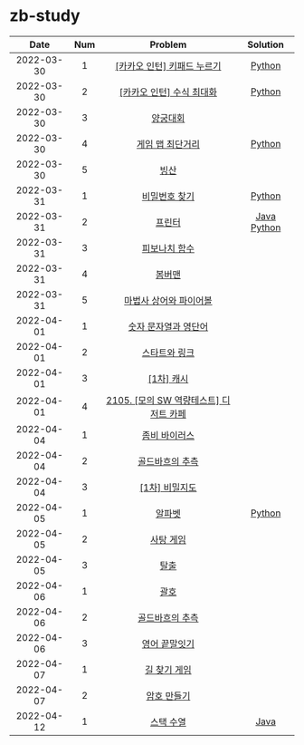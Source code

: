 # zb-study

|    Date    | Num | Problem | Solution |
| :--------: | :-: | :-----: | :------: |
| 2022-03-30 |  1  | [[카카오 인턴] 키패드 누르기](https://programmers.co.kr/learn/courses/30/lessons/67256) | [Python](./20220330_1.py) |
| 2022-03-30 |  2  | [[카카오 인턴] 수식 최대화](https://programmers.co.kr/learn/courses/30/lessons/67257) | [Python](./20220330_2.py) |
| 2022-03-30 |  3  | [양궁대회](https://programmers.co.kr/learn/courses/30/lessons/92342) |  |
| 2022-03-30 |  4  | [게임 맵 최단거리](https://programmers.co.kr/learn/courses/30/lessons/1844) | [Python](./20220330_4.py) |
| 2022-03-30 |  5  | [빙산](https://www.acmicpc.net/problem/2573) |  |
| 2022-03-31 |  1  | [비밀번호 찾기](https://www.acmicpc.net/problem/17219) | [Python](./20220331_1.py) |
| 2022-03-31 |  2  | [프린터](https://programmers.co.kr/learn/courses/30/lessons/42587) | [Java](./J20220331_2.java) [Python](./20220331_2.py) |
| 2022-03-31 |  3  | [피보나치 함수](https://www.acmicpc.net/problem/1003) |  |
| 2022-03-31 |  4  | [봄버맨](https://www.acmicpc.net/problem/16918) |  |
| 2022-03-31 |  5  | [마법사 상어와 파이어볼](https://www.acmicpc.net/problem/20056) |  |
| 2022-04-01 |  1  | [숫자 문자열과 영단어](https://programmers.co.kr/learn/courses/30/lessons/81301) |  |
| 2022-04-01 |  2  | [스타트와 링크](https://www.acmicpc.net/problem/14889) |  |
| 2022-04-01 |  3  | [[1차] 캐시](https://programmers.co.kr/learn/courses/30/lessons/17680) |  |
| 2022-04-01 |  4  | [2105. [모의 SW 역량테스트] 디저트 카페](https://swexpertacademy.com/main/code/problem/problemDetail.do?contestProbId=AV5VwAr6APYDFAWu) |  |
| 2022-04-04 |  1  | [좀비 바이러스](https://www.acmicpc.net/problem/24513) |  |
| 2022-04-04 |  2  | [골드바흐의 추측](https://www.acmicpc.net/problem/9020) |  |
| 2022-04-04 |  3  | [[1차] 비밀지도](https://programmers.co.kr/learn/courses/30/lessons/17681) |  |
| 2022-04-05 |  1  | [알파벳](https://www.acmicpc.net/problem/1987) | [Python](./20220405_1.py) |
| 2022-04-05 |  2  | [사탕 게임](https://www.acmicpc.net/problem/3085) |  |
| 2022-04-05 |  3  | [탈출](https://www.acmicpc.net/problem/3055) |  |
| 2022-04-06 |  1  | [괄호](https://www.acmicpc.net/problem/9012) |  |
| 2022-04-06 |  2  | [골드바흐의 추측](https://www.acmicpc.net/problem/6588) |  |
| 2022-04-06 |  3  | [영어 끝말잇기](https://programmers.co.kr/learn/courses/30/lessons/12981) |  |
| 2022-04-07 |  1  | [길 찾기 게임](https://programmers.co.kr/learn/courses/30/lessons/42892) |  |
| 2022-04-07 |  2  | [암호 만들기](https://www.acmicpc.net/problem/1759) |  |
| 2022-04-12 |  1  | [스택 수열](https://www.acmicpc.net/problem/1874) | [Java](./J20220412_1.java) |
